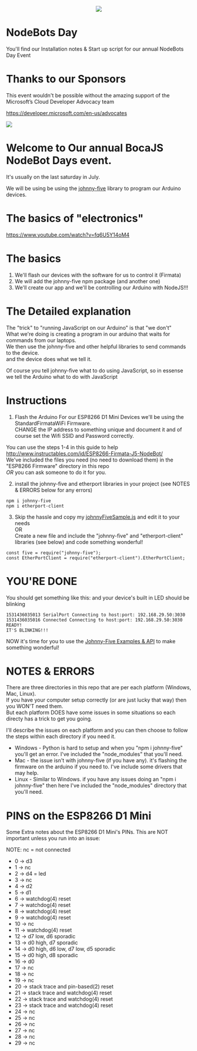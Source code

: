 <p align="center">
  <img src="http://nodebots.io/img/equation.png">
</p>

<h1>NodeBots Day</h1>
You'll find our Installation notes &amp; Start up script for our annual NodeBots Day Event

# Thanks to our Sponsors 
This event wouldn't be possible without the amazing support of the Microsoft’s Cloud Developer Advocacy team

https://developer.microsoft.com/en-us/advocates

<a href="https://twitter.com/azureadvocates"><img src="https://pbs.twimg.com/profile_images/895974253593583617/AWBCJfZW_400x400.jpg"></a>


# Welcome to Our annual BocaJS NodeBot Days event.

It's usually on the last saturday in July.

We will be using be using the [johnny-five](http://johnny-five.io/) library to program our Arduino devices.

# The basics of "electronics" 
https://www.youtube.com/watch?v=fq6U5Y14oM4

# The basics
1) We'll flash our devices with the software for us to control it (Firmata)
2) We will add the johnny-five npm package (and another one)
3) We'll create our app and we'll be controlling our Arduino with NodeJS!!!

# The Detailed explanation

The "trick" to "running JavaScript on our Arduino" is that "we don't"<br/>
What we're doing is creating a program in our arduino that waits for commands from our laptops.<br/>
We then use the johnny-five and other helpful libraries to send commands to the device.<br/>
and the device does what we tell it.<br/>

Of course you tell johnny-five what to do using JavaScript, so in essense we tell the Arduino what to do with JavaScript

# Instructions

1) Flash the Arduino
For our ESP8266 D1 Mini Devices we'll be using the StandardFirmataWiFi Firmware.<br/>
CHANGE the IP address to something unique and document it and of course set the Wifi SSID and Password correctly.<br/>

You can use the steps 1-4 in this guide to help http://www.instructables.com/id/ESP8266-Firmata-J5-NodeBot/<br/>
We've included the files you need (no need to download them) in the "ESP8266 Firmware" directory in this repo<br/>
*OR* you can ask someone to do it for you. <br/>

2) install the johnny-five and etherport libraries in your project (see NOTES & ERRORS below for any errors)
```
npm i johnny-five
npm i etherport-client
```

3) Skip the hassle and copy my [johnnyFiveSample.js](https://raw.githubusercontent.com/bocajs/NodeBotDays/master/johnnyFiveSample.js) and edit it to your needs <br/>
OR <br/>
Create a new file and include the "johnny-five" and "etherport-client" libraries (see below) and code something wonderful!
```
const five = require("johnny-five"); 
const EtherPortClient = require("etherport-client").EtherPortClient;
```


# YOU'RE DONE
You should get something like this: and your device's built in LED should be blinking
```
1531436035013 SerialPort Connecting to host:port: 192.168.29.50:3030
1531436035016 Connected Connecting to host:port: 192.168.29.50:3030
READY!
IT'S BLINKING!!!
```
NOW it's time for you to use the [Johnny-Five Examples & API](http://johnny-five.io/examples/) to make something wonderful!

# NOTES & ERRORS
There are three directories in this repo that are per each platform (Windows, Mac, Linux).<br/>
If you have your computer setup correctly (or are just lucky that way) then you WON'T need them.<br/>
But each platform DOES have some issues in some situations so each directy has a trick to get you going.<br/>

I'll describe the issues on each platform and you can then choose to follow the steps within each directory if you need it.
- Windows - Python is hard to setup and when you "npm i johnny-five" you'll get an error. I've included the "node_modules" that you'll need.
- Mac - the issue isn't with johnny-five (if you have any). it's flashing the firmware on the arduino if you need to. I've include some drivers that may help.
- Linux - Similar to Windows. if you have any issues doing an "npm i johnny-five" then here I've included the "node_modules" directory that you'll need.


# PINS on the ESP8266 D1 Mini 
Some Extra notes about the ESP8266 D1 Mini's PINs. This are NOT important unless you run into an issue:<br/>

NOTE: nc = not connected<br/>

- 0 -> d3
- 1 -> nc
- 2 -> d4 = led
- 3 -> nc
- 4 -> d2
- 5 -> d1
- 6 -> watchdog(4) reset
- 7 -> watchdog(4) reset
- 8 -> watchdog(4) reset
- 9 -> watchdog(4) reset
- 10 -> nc
- 11 -> watchdog(4) reset
- 12 -> d7 low, d6 sporadic
- 13 -> d0 high, d7 sporadic
- 14 -> d0 high, d6 low, d7 low, d5 sporadic
- 15 -> d0 high, d8 sporadic
- 16 -> d0
- 17 -> nc
- 18 -> nc
- 19 -> nc
- 20 -> stack trace and pin-based(2) reset
- 21 -> stack trace and watchdog(4) reset
- 22 -> stack trace and watchdog(4) reset
- 23 -> stack trace and watchdog(4) reset
- 24 -> nc
- 25 -> nc
- 26 -> nc
- 27 -> nc
- 28 -> nc
- 29 -> nc
